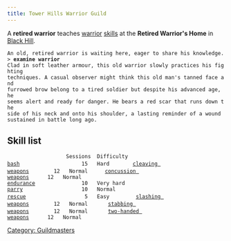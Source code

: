```yaml
---
title: Tower Hills Warrior Guild
---
```


A **retired warrior** teaches [warrior](warrior "wikilink")
[skills](skill "wikilink") at the **Retired Warrior's Home** in [Black
Hill](Black_Hill "wikilink").

`An old, retired warrior is waiting here, eager to share his knowledge.`
`> `**`examine warrior`**
`Clad in soft leather armour, this old warrior slowly practices his fighting`
`techniques. A casual observer might think this old man's tanned face and`
`furrowed brow belong to a tired soldier but despite his advanced age, he`
`seems alert and ready for danger. He bears a red scar that runs down the`
`side of his neck and onto his shoulder, a lasting reminder of a wound`
`sustained in battle long ago.`

## Skill list

`                   Sessions  Difficulty  `
[`bash`](bash "wikilink")`                    15   Hard       `
[`cleaving weapons`](cleaving_weapons "wikilink")`        12   Normal     `
[`concussion weapons`](concussion_weapons "wikilink")`      12   Normal     `
[`endurance`](endurance "wikilink")`               10   Very hard   `
[`parry`](parry "wikilink")`                   10   Normal     `
[`rescue`](rescue "wikilink")`                   5   Easy        `
[`slashing weapons`](slashing_weapons "wikilink")`        12   Normal      `
[`stabbing weapons`](stabbing_weapons "wikilink")`        12   Normal      `
[`two-handed weapons`](two-handed_weapons "wikilink")`      12   Normal      `

[Category: Guildmasters](Category:_Guildmasters "wikilink")